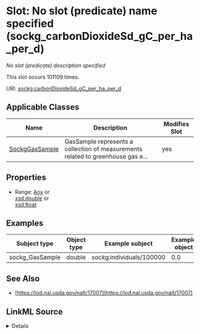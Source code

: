 

# Slot: No slot (predicate) name specified (sockg_carbonDioxideSd_gC_per_ha_per_d)


_No slot (predicate) description specified_






This slot occurs 101109 times.


URI: [sockg:carbonDioxideSd_gC_per_ha_per_d](https://idir.uta.edu/sockg-ontology/docs/carbonDioxideSd_gC_per_ha_per_d)



<!-- no inheritance hierarchy -->





## Applicable Classes

| Name | Description | Modifies Slot |
| --- | --- | --- |
| [SockgGasSample](../classes/SockgGasSample.md) | GasSample represents a collection of measurements related to greenhouse gas e... |  yes  |







## Properties

* Range: [Any](../classes/Any.md)&nbsp;or&nbsp;<br />[xsd:double](http://www.w3.org/2001/XMLSchema#double)&nbsp;or&nbsp;<br />[xsd:float](http://www.w3.org/2001/XMLSchema#float)






## Examples

| Subject type | Object type | Example subject | Example object | Occurrences |
| --- | --- | --- | --- | --- |
| sockg_GasSample | double | sockg:individuals/100000 | 0.0 | 101109 |


## See Also

* [https://lod.nal.usda.gov/nalt/17007](https://lod.nal.usda.gov/nalt/17007)



## LinkML Source

<details>

```yaml
name: sockg_carbonDioxideSd_gC_per_ha_per_d
annotations:
  count:
    tag: count
    value: 101109
description: No slot (predicate) description specified
title: No slot (predicate) name specified
examples:
- object:
    example_object: '0.0'
    example_object_type: double
    example_predicate: sockg:carbonDioxideSd_gC_per_ha_per_d
    example_subject: sockg:individuals/100000
    example_subject_type: sockg_GasSample
from_schema: soc-kg
see_also:
- https://lod.nal.usda.gov/nalt/17007
rank: 1000
domain: sockg_GasSample
slot_uri: sockg:carbonDioxideSd_gC_per_ha_per_d
alias: sockg_carbonDioxideSd_gC_per_ha_per_d
domain_of:
- sockg_GasSample
range: Any
any_of:
- range: double
- range: float

```
</details>